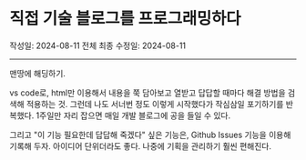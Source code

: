 # 직접 기술 블로그를 프로그래밍하다
작성일: 2024-08-11
전체 최종 수정일: 2024-08-11

---



맨땅에 해딩하기.

vs code로, html만 이용해서 내용을 쭉 담아보고 열받고 답답할 때마다 해결 방법을 검색해 적용하는 것.
그런데 나도 서너번 정도 이렇게 시작했다가 작심삼일 포기하기를 반복했다. 1주일만 자리 잡으면 매일 개발 블로그에 공을 들일 수 있다.

그리고 "이 기능 필요한데 답답해 죽겠다" 싶은 기능은, Github Issues 기능을 이용해 기록해 두자. 아이디어 단위더라도 좋다. 나중에 기획을 관리하기 훨씬 편해진다.